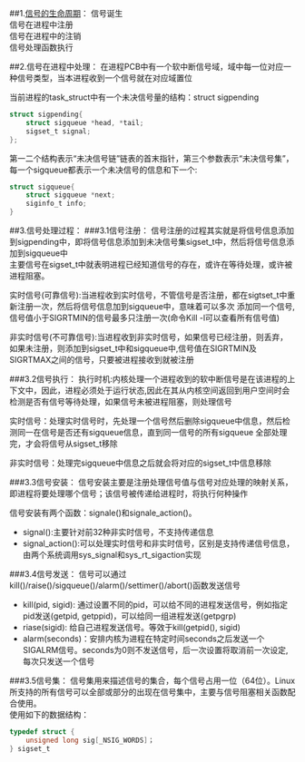 ##1.[信号的生命周期](http://www.cnblogs.com/mickole/p/3190783.html)：
信号诞生  
信号在进程中注册  
信号在进程中的注销  
信号处理函数执行  

##2.信号在进程中处理：
在进程PCB中有一个软中断信号域，域中每一位对应一种信号类型，当本进程收到一个信号就在对应域置位  

当前进程的task_struct中有一个未决信号量的结构：struct sigpending   
```c
struct sigpending{
    struct sigqueue *head, *tail;
    sigset_t signal;
};
```
第一二个结构表示“未决信号链”链表的首末指针，第三个参数表示“未决信号集”，每一个sigqueue都表示一个未决信号的信息和下一个:   
```c
struct sigqueue{
    struct sigqueue *next;
    siginfo_t info;
}
```

##3.信号处理过程：
###3.1信号注册：
 信号注册的过程其实就是将信号信息添加到sigpending中，即将信号信息添加到未决信号集sigset_t中，然后将信号信息添加到sigqueue中  
 主要信号在sigset_t中就表明进程已经知道信号的存在，或许在等待处理，或许被进程阻塞。  
 
 实时信号(可靠信号):当进程收到实时信号，不管信号是否注册，都在sigtset_t中重新注册一次，然后将信号信息加到sigqueue中，意味着可以多次
 添加同一个信号,信号值小于SIGRTMIN的信号最多只注册一次(命令Kill -l可以查看所有信号值)     
 
 非实时信号(不可靠信号):当进程收到非实时信号，如果信号已经注册，则丢弃，如果未注册，则添加到sigset_t中和sigqueue中,信号值在SIGRTMIN及SIGRTMAX之间的信号，只要被进程接收到就被注册  
 
###3.2信号执行：
 执行时机:内核处理一个进程收到的软中断信号是在该进程的上下文中，因此，进程必须处于运行状态,因此在其从内核空间返回到用户空间时会检测是否有信号等待处理，如果信号未被进程阻塞，则处理信号  
 
 实时信号：处理实时信号时，先处理一个信号然后删除sigqueue中信息，然后检测同一在信号是否还有sigqueue信息，直到同一信号的所有sigqueue
 全部处理完，才会将信号从sigset_t移除   
 
 非实时信号：处理完sigqueue中信息之后就会将对应的sigset_t中信息移除   
 
###3.3信号安装：
 信号安装主要是注册处理信号值与信号对应处理的映射关系，即进程将要处理哪个信号；该信号被传递给进程时，将执行何种操作  
 
 信号安装有两个函数：signale()和signale_action()。
 + signal():主要针对前32种非实时信号，不支持传递信息
 + signal_action():可以处理实时信号和非实时信号，区别是支持传递信号信息，由两个系统调用sys_signal和sys_rt_sigaction实现
 
###3.4信号发送：
 信号可以通过kill()/raise()/sigqueue()/alarm()/settimer()/abort()函数发送信号  
 + kill(pid, sigid): 通过设置不同的pid，可以给不同的进程发送信号，例如指定pid发送(getpid, getppid)，可以给同一组进程发送(getpgrp)
 + riase(sigid): 给自己进程发送信号。等效于kill(getpid(), sigid)
 + alarm(seconds)：安排内核为进程在特定时间seconds之后发送一个SIGALRM信号。seconds为0则不发送信号，后一次设置将取消前一次设定,每次只发送一个信号
 
###3.5信号集：
 信号集用来描述信号的集合，每个信号占用一位（64位）。Linux所支持的所有信号可以全部或部分的出现在信号集中，主要与信号阻塞相关函数配合使用。   
 使用如下的数据结构：    
```c
typedef struct {
    unsigned long sig[_NSIG_WORDS]；
} sigset_t
```
 
 
 
 
 
 
 
 
 
 

